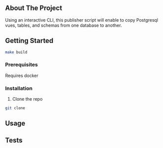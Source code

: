 ## About The Project

Using an interactive CLI, this publisher script will enable to
copy Postgresql vues, tables, and schemas from one database to
another.

## Getting Started

```sh
make build
```

### Prerequisites

Requires docker

### Installation

1. Clone the repo
```sh
git clone
```

## Usage


## Tests
